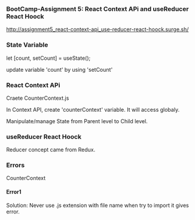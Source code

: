 ### BootCamp-Assignment 5: React Context APi and useReducer React Hoock
 
 http://assignment5_react-context-api_use-reducer-react-hoock.surge.sh/
 
 
 ### State Variable

  let [count, setCount] = useState();
  
  update variable 'count' by using 'setCount' 

 ### React Context APi 

  Craete CounterContext.js 

  In Context API, create 'counterContext' variable. It will access globaly.  
  
  Manipulate/manage State from Parent level to Child level.

 
 ### useReducer React Hoock

  Reducer concept came from Redux.

  

 ### Errors
CounterContext
 #### Error1
 Solution: Never use .js extension with file name when try to import it gives error.
